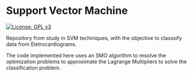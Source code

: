 # Support Vector Machine

[![License: GPL v3](https://img.shields.io/badge/License-GPL%20v3-blue.svg)](https://www.gnu.org/licenses/gpl)


Repository from study in SVM techiniques, with the objective to classsify data from Eletrocardiograms.

The code implemented here uses an SMO algorithm to resolve the optimization problems to approximate the Lagrange Multipliers to solve the classification problem.
